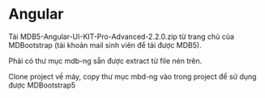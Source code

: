 # Angular

Tải MDB5-Angular-UI-KIT-Pro-Advanced-2.2.0.zip từ trang chủ của MDBootstrap (tài khoản mail sinh viên để tải được MDB5).

Phải có thư mục mdb-ng sẵn được extract từ file nén trên.

Clone project về máy, copy thư mục mbd-ng vào trong project để sử dụng được MDBootstrap5
